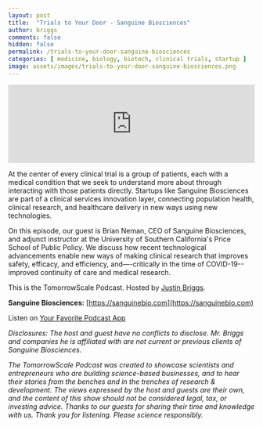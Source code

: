 ```yaml
---
layout: post
title:  "Trials to Your Door - Sanguine Biosciences"
author: briggs
comments: false
hidden: false
permalink: /trials-to-your-door-sanguine-biosciences
categories: [ medicine, biology, biotech, clinical trials, startup ]
image: assets/images/trials-to-your-door-sanguine-biosciences.png
---
```


<iframe src="https://anchor.fm/tomorrowscale/embed/episodes/Trials-to-Your-Door---Sanguine-Biosciences-eenbh9" height="160px" width="100%" frameborder="0" scrolling="no"></iframe>

At the center of every clinical trial is a group of patients, each with a medical condition that we seek to understand more about through interacting with those patients directly. Startups like Sanguine Biosciences are part of a clinical services innovation layer, connecting population health, clinical research, and healthcare delivery in new ways using new technologies. 

On this episode, our guest is Brian Neman, CEO of Sanguine Biosciences, and adjunct instructor at the University of Southern California's Price School of Public Policy. We discuss how recent technological advancements enable new ways of making clinical research that improves safety, efficacy, and efficiency, and—-critically in the time of COVID-19--improved continuity of care and medical research.

This is the TomorrowScale Podcast. Hosted by [Justin Briggs](https://www.linkedin.com/in/briggsly).

**Sanguine Biosciences:** [https://sanguinebio.com](https://sanguinebio.com)

Listen on [Your Favorite Podcast App](https://anchor.fm/tomorrowscale/)

*Disclosures: The host and guest have no conflicts to disclose. Mr. Briggs and companies he is affiliated with are not current or previous clients of Sanguine Biosciences.*

*The TomorrowScale Podcast was created to showcase scientists and entrepreneurs who are building science-based businesses, and to hear their stories from the benches and in the trenches of research & development. The views expressed by the host and guests are their own, and the content of this show should not be considered legal, tax, or investing advice. Thanks to our guests for sharing their time and knowledge with us. Thank you for listening. Please science responsibly.*